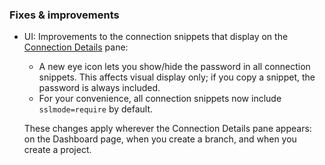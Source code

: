 ### Fixes & improvements

- UI: Improvements to the connection snippets that display on the [Connection Details](/docs/connect-from-any-app) pane:
  - A new eye icon lets you show/hide the password in all connection snippets. This affects visual display only; if you copy a snippet, the password is always included.
  - For your convenience, all connection snippets now include <code>sslmode=require</code> by default.

  These changes apply wherever the Connection Details pane appears: on the Dashboard page, when you create a branch, and when you create a project.
